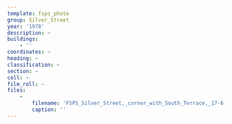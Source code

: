 ```yaml
---
template: fsps_photo
group: Silver_Street
year: '1978'
description: ~
buildings:
    - ''
coordinates: ~
heading: ~
classification: ~
section: ~
cell: ~
film_roll: ~
files:
    -
        filename: 'FSPS_Silver_Street,_corner_with_South_Terrace,_17-6-C_1978.png'
        caption: ''
---
```

